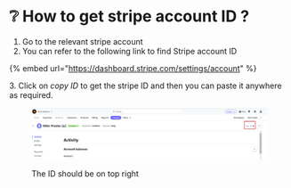 # ❔ How to get stripe account ID ?

1. Go to the relevant stripe account
2. You can refer to the following link to find Stripe account ID

{% embed url="https://dashboard.stripe.com/settings/account" %}

3\. Click on _copy ID_ to get the stripe ID and then you can paste it anywhere as required.

<figure><img src="../.gitbook/assets/2022-12-09 13_23_52-Activity – prcord.xyz – Stripe.png" alt=""><figcaption><p>The ID should be on top right</p></figcaption></figure>

